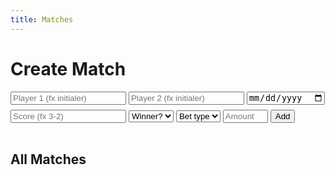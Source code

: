 ```yaml
---
title: Matches
---
```


<div class="card">
  <h1>Create Match</h1>
  <div class="form-row" style="margin-top:8px;">
    <input class="input" id="p1" placeholder="Player 1 (fx initialer)" required>
    <input class="input" id="p2" placeholder="Player 2 (fx initialer)" required>
    <input class="input" id="date" type="date" aria-label="Date">
  </div>
  <div class="form-row" style="margin-top:8px;">
    <input class="input" id="score" placeholder="Score (fx 3-2)">
    <select class="input" id="winner" aria-label="Winner">
      <option value="">Winner?</option>
      <option value="p1">Player 1</option>
      <option value="p2">Player 2</option>
    </select>
    <select class="input" id="betType" aria-label="Bet type" required>
      <option value="">Bet type</option>
      <option value="booster">Booster</option>
      <option value="money">Money</option>
    </select>
    <input class="input" id="amount" type="number" min="1" max="5000" placeholder="Amount (1–5000)">
    <button class="btn" id="add" type="button">Add</button>
  </div>
  <hr style="border:0; height:1px; background: var(--border); margin:16px 0;">
  <h2>All Matches</h2>
  <ul class="list" id="list"></ul>
</div>

<script>
(async function(){
  const listEl  = document.getElementById('list');
  const p1      = document.getElementById('p1');
  const p2      = document.getElementById('p2');
  const dateIn  = document.getElementById('date');
  const score   = document.getElementById('score');
  const winner  = document.getElementById('winner');
  const betType = document.getElementById('betType');
  const amount  = document.getElementById('amount');
  const addBtn  = document.getElementById('add');

  // Helpers
  function nowTimeHHMMSS(){
    const d = new Date();
    const pad = n => String(n).padStart(2,'0');
    return `${pad(d.getHours())}:${pad(d.getMinutes())}:${pad(d.getSeconds())}`;
  }
  function combineDateWithNow(dateStr){
    const d = dateStr ? new Date(dateStr) : new Date();
    const yyyy = d.getFullYear();
    const mm = String(d.getMonth()+1).padStart(2,'0');
    const dd = String(d.getDate()).padStart(2,'0');
    return `${yyyy}-${mm}-${dd} ${nowTimeHHMMSS()}`;
  }
  function fmtWhen(ts){
    // ts er ISO fra DB
    const d = new Date(ts);
    const pad = n=> String(n).padStart(2,'0');
    return `${d.getFullYear()}-${pad(d.getMonth()+1)}-${pad(d.getDate())} ${pad(d.getHours())}:${pad(d.getMinutes())}:${pad(d.getSeconds())}`;
  }

  async function upsertProfile(i){
    const initials = up6(i);
    if (!initials) return;
    // Prøv insert; ignorér duplicate-fejl (unique index)
    const { error } = await sb.from('profiles').insert({ initials }).select().single();
    // error 23505 = duplicate key, det er ok. Andre fejl kan logges i konsollen.
  }

  async function createMatch(){
    const a = up6(p1.value);
    const b = up6(p2.value);
    const t = betType.value;
    const amt = Number(amount.value);

    if (!a || !b) return;
    if (!t || !(t === 'booster' || t === 'money')) return;
    if (!Number.isFinite(amt) || amt < 1 || amt > 5000) return;

    const whenLocal = combineDateWithNow(dateIn.value); // "YYYY-MM-DD HH:MM:SS"
    const iso = whenLocal.replace(' ', 'T');            // "YYYY-MM-DDTHH:MM:SS"  (supabase timestamptz kan læse det)

    const row = {
      p1: a, p2: b,
      when_ts: iso,
      score: (score.value || '').trim() || null,
      winner: winner.value || null,
      bet_type: t,
      amount: amt
    };
    const { error } = await sb.from('matches').insert(row);
    if (!error){
      await Promise.all([upsertProfile(a), upsertProfile(b)]);
      await render();
      // reset felter
      p1.value=''; p2.value=''; dateIn.value=''; score.value=''; winner.value=''; betType.value=''; amount.value='';
    } else {
      console.error(error);
    }
  }

  async function fetchMatches(){
    const { data, error } = await sb.from('matches').select('id,p1,p2,when_ts,score,winner,bet_type,amount').order('when_ts', { ascending:false });
    if (error) { console.error(error); return []; }
    return data.map(r => ({
      id: r.id, p1: r.p1, p2: r.p2,
      when: fmtWhen(r.when_ts),
      score: r.score, winner: r.winner,
      bet: { type: r.bet_type, amount: r.amount }
    }));
  }

  async function deleteMatch(id){
    await sb.from('matches').delete().eq('id', id);
    await render();
  }

  async function render(){
    const items = await fetchMatches();
    listEl.innerHTML = '';
    if (!items.length){
      const li = document.createElement('li');
      li.className = 'item';
      li.innerHTML = '<span class="meta">Ingen matches endnu. Tilføj din første ovenfor.</span>';
      listEl.appendChild(li);
      return;
    }
    items.forEach(m=>{
      const li = document.createElement('li'); li.className = 'item';
      const left = document.createElement('div');
      const wtxt = m.winner === 'p1' ? up6(m.p1) : (m.winner === 'p2' ? up6(m.p2) : '—');
      const betText = m.bet?.type === 'booster'
        ? `Booster × ${m.bet.amount}`
        : (m.bet?.type === 'money' ? `Money: ${m.bet.amount}` : '—');
      left.innerHTML = `
        <div><strong>${up6(m.p1)}</strong> vs <strong>${up6(m.p2)}</strong></div>
        <div class="meta">${m.when || ''}</div>
        <div class="meta">Score: ${m.score || '—'} • Winner: ${wtxt} • Bet: ${betText}</div>
      `;
      const right = document.createElement('div');
      const del = document.createElement('button'); del.className = 'btn ghost'; del.textContent = 'Delete';
      del.addEventListener('click', ()=> deleteMatch(m.id));
      right.appendChild(del);
      li.append(left, right);
      listEl.appendChild(li);
    });
  }

  document.getElementById('add').addEventListener('click', createMatch);

  // (Valgfrit) prefill p1 med din egen profil fra localStorage hvis du stadig bruger det til prefill
  const me = localStorage.getItem('profile.initials');
  if (me) p1.value = up6(me);

  await render();
})();
</script>
